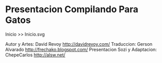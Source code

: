 Presentacion Compilando Para Gatos 
====================================

Inicio >> Inicio.svg

Autor y Artes: David Revoy  http://davidrevoy.com/
Traduccion: Gerson Alvarado http://frechako.blogspot.com/
Presentacion Sozi y Adaptacion: ChepeCarlos http://alsw.net/
